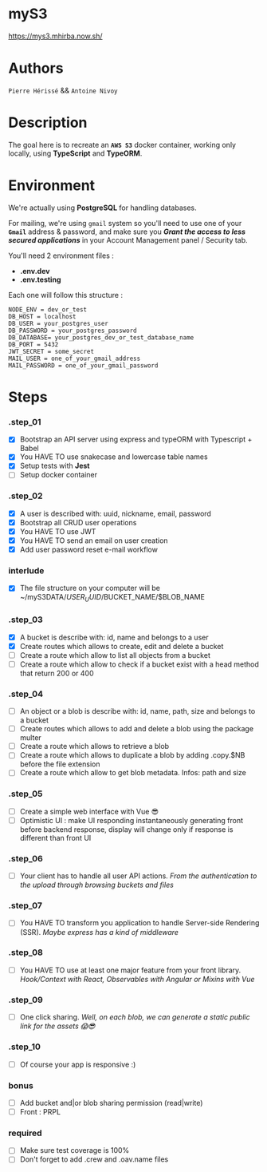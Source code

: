 # myS3
https://mys3.mhirba.now.sh/

# Authors
`Pierre Hérissé` && `Antoine Nivoy`

# Description
The goal here is to recreate an **`AWS S3`** docker container, working only locally, using **TypeScript** and **TypeORM**.

# Environment

We're actually using **PostgreSQL** for handling databases.

For mailing, we're using `gmail` system so you'll need to use one of your **`Gmail`** address & password, and make sure you **_Grant the access to less secured applications_** in your Account Management panel / Security tab.

You'll need 2 environment files :
- **.env.dev**
- **.env.testing**

Each one will follow this structure :
```env
NODE_ENV = dev_or_test
DB_HOST = localhost
DB_USER = your_postgres_user
DB_PASSWORD = your_postgres_password
DB_DATABASE= your_postgres_dev_or_test_database_name
DB_PORT = 5432
JWT_SECRET = some_secret
MAIL_USER = one_of_your_gmail_address
MAIL_PASSWORD = one_of_your_gmail_password
```

# Steps
### .step_01
- [X] Bootstrap an API server using express and typeORM with Typescript + Babel
- [X] You HAVE TO use snakecase and lowercase table names
- [X] Setup tests with **Jest**
- [ ] Setup docker container

### .step_02
- [X] A user is described with: uuid, nickname, email, password
- [X] Bootstrap all CRUD user operations
- [x] You HAVE TO use JWT
- [x] You HAVE TO send an email on user creation
- [X] Add user password reset e-mail workflow

### interlude
- [X] The file structure on your computer will be ~/myS3DATA/$USER_UUID/$BUCKET_NAME/$BLOB_NAME

### .step_03
- [X] A bucket is describe with: id, name and belongs to a user
- [X] Create routes which allows to create, edit and delete a bucket
- [ ] Create a route which allow to list all objects from a bucket
- [ ] Create a route which allow to check if a bucket exist with a head method that return 200 or 400

### .step_04
- [ ] An object or a blob is describe with: id, name, path, size and belongs to a bucket
- [ ] Create routes which allows to add and delete a blob using the package multer
- [ ] Create a route which allows to retrieve a blob
- [ ] Create a route which allows to duplicate a blob by adding .copy.$NB before the file extension
- [ ] Create a route which allow to get blob metadata. Infos: path and size

### .step_05
- [ ] Create a simple web interface with Vue 😎
- [ ] Optimistic UI : make UI responding instantaneously generating front before backend response, display will change only if response is different than front UI

### .step_06
- [ ] Your client has to handle all user API actions. _From the authentication to the upload through browsing buckets and files_

### .step_07
- [ ] You HAVE TO transform you application to handle Server-side Rendering (SSR). _Maybe express has a kind of middleware_

### .step_08
- [ ] You HAVE TO use at least one major feature from your front library. _Hook/Context with React, Observables with Angular or Mixins with Vue_

### .step_09
- [ ] One click sharing. _Well, on each blob, we can generate a static public link for the assets 😱😎_

### .step_10
- [ ] Of course your app is responsive :)

### bonus
- [ ] Add bucket and|or blob sharing permission (read|write)
- [ ] Front : PRPL

### required
- [ ] Make sure test coverage is 100%
- [ ] Don't forget to add .crew and .oav.name files
